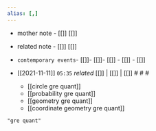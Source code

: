 ```yaml
---
alias: [,]
---
```

- mother note	- [[]] [[]]
- related note - [[]] [[]]
- `contemporary events`- [[]]- [[]]- [[]] - [[]]	- [[]]

- [[2021-11-11]]  `05:35` _related_ [[]] | [[]] | [[]] # # #
	- [[circle gre quant]]
	- [[probability gre quant]]
	- [[geometry gre quant]]
	- [[coordinate geometry gre quant]]

```query
"gre quant"
```